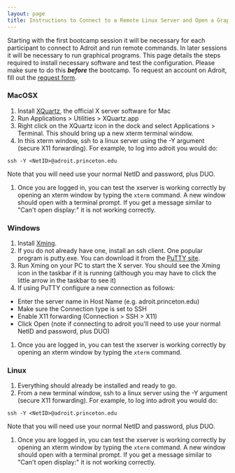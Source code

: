 ```yaml
---
layout: page
title: Instructions to Connect to a Remote Linux Server and Open a Graphical Program
---
```


Starting with the first bootcamp session it will be necessary for each participant to connect to Adroit and run remote commands.  In later sessions it will be necessary to run graphical programs.  This page details the steps required to install necessary software and test the configuration.  Please make sure to do this ***before*** the bootcamp.  To request an account on Adroit, fill out the [request form](https://forms.rc.princeton.edu/registration/?q=adroit).

### MacOSX ###
1. Install [XQuartz](http://xquartz.macosforge.org/), the official X server software for Mac
1. Run Applications > Utilities > XQuartz.app
1. Right click on the XQuartz icon in the dock and select Applications > Terminal.  This should bring up a new xterm terminal window.
1. In this xterm window, ssh to a linux server using the -Y argument (secure X11 forwarding).  For example, to log into adroit you would do:  
```
ssh -Y <NetID>@adroit.princeton.edu
```
Note that you will need use your normal NetID and password, plus DUO.
1. Once you are logged in, you can test the xserver is working correctly by opening an xterm window by typing the `xterm` command. A new window should open with a terminal prompt.  If you get a message similar to "Can't open display:" it is not working correctly.

### Windows ###

1. Install [Xming](https://sourceforge.net/projects/xming/).
1. If you do not already have one, install an ssh client. One popular program is putty.exe.  You can download it from the [PuTTY site](http://www.chiark.greenend.org.uk/~sgtatham/putty/).
1. Run Xming on your PC to start the X server.  You should see the Xming icon in the taskbar if it is running (although you may have to click the little arrow in the taskbar to see it)
1. If using PuTTY configure a new connection as follows:
- Enter the server name in Host Name (e.g. adroit.princeton.edu)
- Make sure the Connection type is set to SSH
- Enable X11 forwarding (Connection > SSH > X11)
- Click Open (note if connecting to adroit you'll need to use your normal NetID and password, plus DUO)
1. Once you are logged in, you can test the xserver is working correctly by opening an xterm window by typing the `xterm` command.

### Linux ###

1. Everything should already be installed and ready to go.
1. From a new terminal window, ssh to a linux server using the -Y argument (secure X11 forwarding).  For example, to log into adroit you would do:  
```
ssh -Y <NetID>@adroit.princeton.edu
```
Note that you will need use your normal NetID and password, plus DUO.
1. Once you are logged in, you can test the xserver is working correctly by opening an xterm window by typing the `xterm` command. A new window should open with a terminal prompt.  If you get a message similar to "Can't open display:" it is not working correctly.
